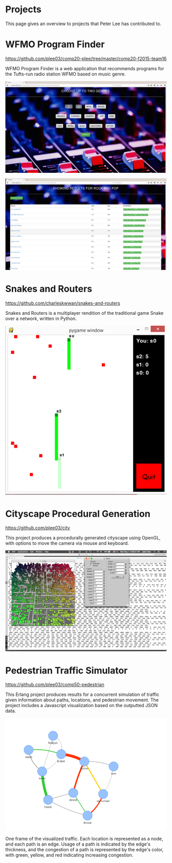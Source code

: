 # Projects
This page gives an overview to projects that Peter Lee has contributed to.

# WFMO Program Finder

https://github.com/plee03/comp20-plee/tree/master/comp20-f2015-team16

WFMO Program Finder is a web application that recommends programs for the Tufts-run radio station WFMO based on music genre.

![Home page of WFMO Program Finder](/Images/wfmo_genres.png)

![Results for the genres pop and rock](/Images/wfmo_results.png)

# Snakes and Routers

https://github.com/charleskwwan/snakes-and-routers

Snakes and Routers is a multiplayer rendition of the traditional game Snake over a network, written in Python.

![Gameplay of Snakes and Routers](/Images/snake.png)

# Cityscape Procedural Generation

https://github.com/plee03/city

This project produces a procedurally generated cityscape using OpenGL, with options to move the camera via mouse and keyboard.

![Image of generated cityscape](/Images/city_image.png)

# Pedestrian Traffic Simulator

https://github.com/plee03/comp50-pedestrian

This Erlang project produces results for a concurrent simulation of traffic given information about paths, locations, and pedestrian movement. The project includes a Javascript visualization based on the outputted JSON data. 

![Pedestrian traffic visualization](/Images/pedestrian.png)

One frame of the visualized traffic. Each location is represented as a node, and each path is an edge. Usage of a path is indicated by the edge's thickness, and the congestion of a path is represented by the edge's color, with green, yellow, and red indicating increasing congestion.

